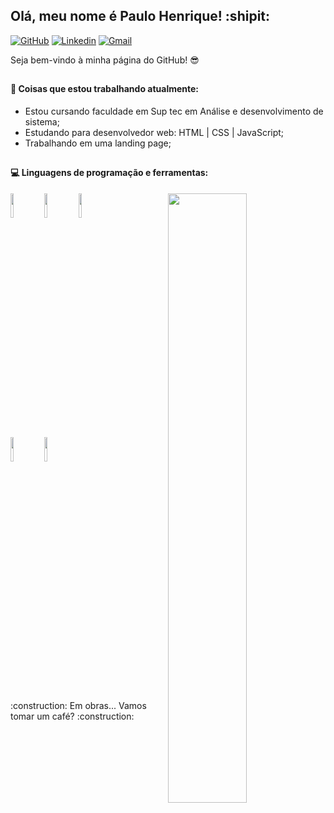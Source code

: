 ## Olá, meu nome é Paulo Henrique! :shipit:

[![GitHub](https://img.shields.io/badge/-Github-000?style=flat&logo=Github&logoColor=white)](https://github.com/Paaulloo)
[![Linkedin](https://img.shields.io/badge/-LinkedIn-blue?style=flat&logo=Linkedin&logoColor=white)](https://www.linkedin.com/in/cebolabr-gamer-89049b248/)
[![Gmail](https://img.shields.io/badge/-Gmail-c14438?style=flat&logo=Gmail&logoColor=white)](mailto:paulo123456henrique@hotmail.com)

Seja bem-vindo à minha página do GitHub! 😎

##

#### 🌱 Coisas que estou trabalhando atualmente:
  - Estou cursando faculdade em Sup tec em Análise e desenvolvimento de sistema;
  - Estudando para desenvolvedor web: HTML | CSS | JavaScript;
  - Trabalhando em uma landing page;
##
#### :computer: Linguagens de programação e ferramentas: 
<p>

  <img width="50%" align="right" src="https://github-readme-stats.vercel.app/api?username=Paaulloo&show_icons=true&hide_border=true" />

  <code><img width="10%" src="https://www.vectorlogo.zone/logos/w3_html5/w3_html5-ar21.svg"></code>
  <code><img width="10%" src="https://www.vectorlogo.zone/logos/netlifyapp_watercss/netlifyapp_watercss-ar21.svg"></code>
  <code><img width="10%" src="https://www.vectorlogo.zone/logos/javascript/javascript-ar21.svg"></code>
  <br />
  <code><img width="10%" src="https://www.vectorlogo.zone/logos/git-scm/git-scm-ar21.svg"></code>
  <code><img width="10%" src="https://www.vectorlogo.zone/logos/visualstudio_code/visualstudio_code-ar21.svg"></code>
</p>
<br />
:construction: Em obras... Vamos tomar um café? :construction:



